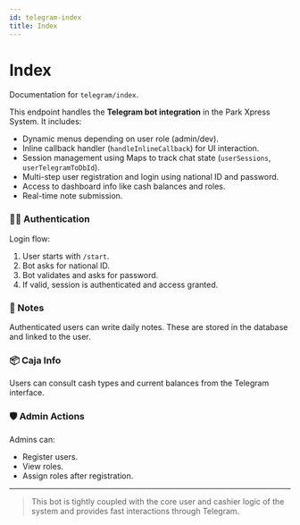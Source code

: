 ```yaml
---
id: telegram-index
title: Index
---
```


# Index

Documentation for `telegram/index`.

This endpoint handles the **Telegram bot integration** in the Park Xpress System. It includes:

- Dynamic menus depending on user role (admin/dev).
- Inline callback handler (`handleInlineCallback`) for UI interaction.
- Session management using Maps to track chat state (`userSessions`, `userTelegramToDbId`).
- Multi-step user registration and login using national ID and password.
- Access to dashboard info like cash balances and roles.
- Real-time note submission.

### 👨‍💻 Authentication

Login flow:

1. User starts with `/start`.
2. Bot asks for national ID.
3. Bot validates and asks for password.
4. If valid, session is authenticated and access granted.

### 🧾 Notes

Authenticated users can write daily notes. These are stored in the database and linked to the user.

### 📦 Caja Info

Users can consult cash types and current balances from the Telegram interface.

### 🛡 Admin Actions

Admins can:

- Register users.
- View roles.
- Assign roles after registration.

---

> This bot is tightly coupled with the core user and cashier logic of the system and provides fast interactions through Telegram.
